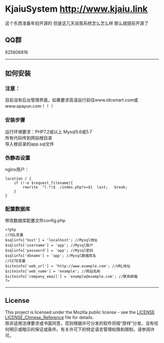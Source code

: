 # KjaiuSystem http://www.kjaiu.link
这个东西准备年初开源的 但是这几天说我系统怎么怎么样 那么就提前开源了
## QQ群
625606816
***

## 如何安装
### 注意：
目前没有后台管理界面，如果要求高请自行前往www.idcsmart.com或www.apayun.com！！！<br>
### 安装步骤
运行环境要求：PHP7.2或以上  Mysql5.6或5.7<br>
所有代码传到网站根目录<br>
导入根目录的app.sql文件<br>
### 伪静态设置
nginx用户：
```   
location / {
	if (!-e $request_filename){
		rewrite  ^(.*)$  /index.php?s=$1  last;   break;
	}
}
```

### 配置数据库
修改数据库配置文件config.php<br>
```
<?php
//SQL变量
$sqlinfo['host'] = 'localhost'; //Mysql地址
$sqlinfo['username'] = 'app'; //Mysql账户
$sqlinfo['password'] = 'app'; //Mysql密码
$sqlinfo['dbname'] = 'app'; //Mysql数据库名
//SITE变量
$siteinfo['web_url'] = 'http://www.example.com'; //URL地址
$siteinfo['web_name'] = 'example'; //网站名称
$siteinfo['company_email'] = 'example@example.com'; //联系邮箱
?>
```
***

## License
This project is licensed under the Mozilla public license - see the  [LICENSE](https://github.com/XiaoKunGe1203/KjaiuSystem/blob/main/LICENSE) [LICENSE_Chinese_Reference](https://github.com/XiaoKunGe1203/KjaiuSystem/blob/main/LICENSE_Chinese_Reference) file for details.<br>
除非适用法律要求或书面同意，否则根据许可分发的软件将按“原样”分发，没有任何明示或暗示的保证或条件。有关许可下的特定语言管理权限和限制，请参阅许可。
